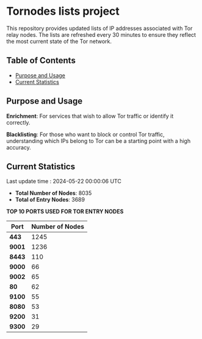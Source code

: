 # Tornodes lists project

This repository provides updated lists of IP addresses associated with Tor relay nodes. The lists are refreshed every 30 minutes to ensure they reflect the most current state of the Tor network.

## Table of Contents

- [Purpose and Usage](#purpose-and-usage)
- [Current Statistics](#current-statistics)


## Purpose and Usage

**Enrichment**: For services that wish to allow Tor traffic or identify it correctly.

**Blacklisting**: For those who want to block or control Tor traffic, understanding which IPs belong to Tor can be a starting point with a high accuracy.

## Current Statistics

Last update time : 2024-05-22 00:00:06 UTC

- **Total Number of Nodes**: 8035
- **Total of Entry Nodes**: 3689

**TOP 10 PORTS USED FOR TOR ENTRY NODES**

| **Port** | **Number of Nodes** |
|------|-----------------|
| **443**   | 1245  |
| **9001**   | 1236  |
| **8443**   | 110  |
| **9000**   | 66  |
| **9002**   | 65  |
| **80**   | 62  |
| **9100**   | 55  |
| **8080**   | 53  |
| **9200**   | 31  |
| **9300**   | 29  |


